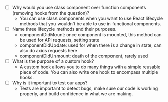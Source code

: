 - [ ] Why would you use class component over function components (removing hooks from the question)?
    - You can use class components when you want to use React lifecycle methods that you wouldn't be able to use in functional components.
- [ ] Name three lifecycle methods and their purposes.
    - componentDidMount: once component is mounted, this method can be used for API requests, setting state
    - componentDidUpdate: used for when there is a change in state, can also do axios requests here
    - componentDidUnmount: death of the component, rarely used
- [ ] What is the purpose of a custom hook?
    - A custom hook allows you to do many things with a simple reusable piece of code. You can also write one hook to encompass multiple hooks.
- [ ] Why is it important to test our apps?
    - Tests are important to detect bugs, make sure our code is working properly, and build confidence in what we are making.
